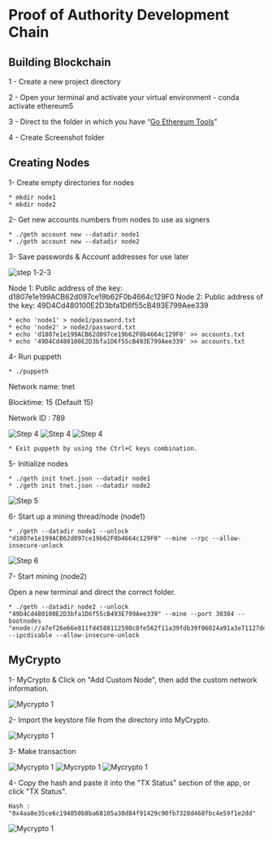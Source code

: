 # Proof of Authority Development Chain

## Building Blockchain

1 - Create  a new project directory 

2 - Open your terminal and activate your virtual environment - conda activate ethereum5

3 - Direct to the folder in which you have “[Go Ethereum Tools](https://geth.ethereum.org/downloads/)"

4 - Create Screenshot folder


## Creating Nodes

1- Create empty directories for nodes

    * mkdir node1 
    * mkdir node2

2- Get new accounts numbers from nodes to use as signers

    * ./geth account new --datadir node1
    * ./geth account new --datadir node2
    
3- Save passwords & Account addresses for use later

 ![step 1-2-3](https://github.com/arzuisiktopbas/18-Blockchain/blob/main/Screenshot/1.png)
 
Node 1: Public address of the key:   d1807e1e199ACB62d097ce19b62F0b4664c129F0
Node 2: Public address of the key:   49D4Cd480100E2D3bfa1D6f55cB493E799Aee339

    * echo 'node1' > node1/password.txt
    * echo 'node2' > node2/password.txt
    * echo 'd1807e1e199ACB62d097ce19b62F0b4664c129F0' >> accounts.txt
    * echo '49D4Cd480100E2D3bfa1D6f55cB493E799Aee339' >> accounts.txt
 
4- Run puppeth

    * ./puppeth
     
   Network name: tnet
   
   Blocktime: 15 (Default 15)
   
   Network ID : 789
   
   ![Step 4](https://github.com/arzuisiktopbas/18-Blockchain/blob/main/Screenshot/3.png)
   ![Step 4](https://github.com/arzuisiktopbas/18-Blockchain/blob/main/Screenshot/4.png)
   ![Step 4](https://github.com/arzuisiktopbas/18-Blockchain/blob/main/Screenshot/5.png)
   
    * Exit puppeth by using the Ctrl+C keys combination.
    
5- Initialize nodes 
    
    * ./geth init tnet.json --datadir node1
    * ./geth init tnet.json --datadir node2
   
   ![Step 5](https://github.com/arzuisiktopbas/18-Blockchain/blob/main/Screenshot/6.png)

6- Start up a mining thread/node (node1)
       
    * ./geth --datadir node1 --unlock "d1807e1e199ACB62d097ce19b62F0b4664c129F0" --mine --rpc --allow-insecure-unlock
    
    
   ![Step 6](https://github.com/arzuisiktopbas/18-Blockchain/blob/main/Screenshot/7.png) 
   
7- Start mining (node2)

   Open a new terminal and direct the correct folder.

    * ./geth --datadir node2 --unlock "49D4Cd480100E2D3bfa1D6f55cB493E799Aee339" --mine --port 30304 --bootnodes "enode://a7ef26e66e811fd4588112590c8fe562f11a39fdb39f06024a91a3e71127dd042350b7201ff25cb600acc37cb80c634e932a093ea31f118996107181317fbf1c@127.0.0.1:30303" --ipcdisable --allow-insecure-unlock
 
## MyCrypto

1- MyCrypto & Click on "Add Custom Node", then add the custom network information.
   
   ![Mycrypto 1](https://github.com/arzuisiktopbas/18-Blockchain/blob/main/Screenshot/9.png) 

2- Import the keystore file from the directory into MyCrypto.

   ![Mycrypto 1](https://github.com/arzuisiktopbas/18-Blockchain/blob/main/Screenshot/10.png) 

3- Make transaction
   
   ![Mycrypto 1](https://github.com/arzuisiktopbas/18-Blockchain/blob/main/Screenshot/11.png) 
   ![Mycrypto 1](https://github.com/arzuisiktopbas/18-Blockchain/blob/main/Screenshot/13.png)
   ![Mycrypto 1](https://github.com/arzuisiktopbas/18-Blockchain/blob/main/Screenshot/15.png) 

4- Copy the hash and paste it into the "TX Status" section of the app, or click "TX Status".

    Hash : "0x4aa8e35ce6c194050b8ba68105a38d84f91429c90fb7328d468fbc4e59f1e2dd"
    
   ![Mycrypto 1](https://github.com/arzuisiktopbas/18-Blockchain/blob/main/Screenshot/14.png) 
